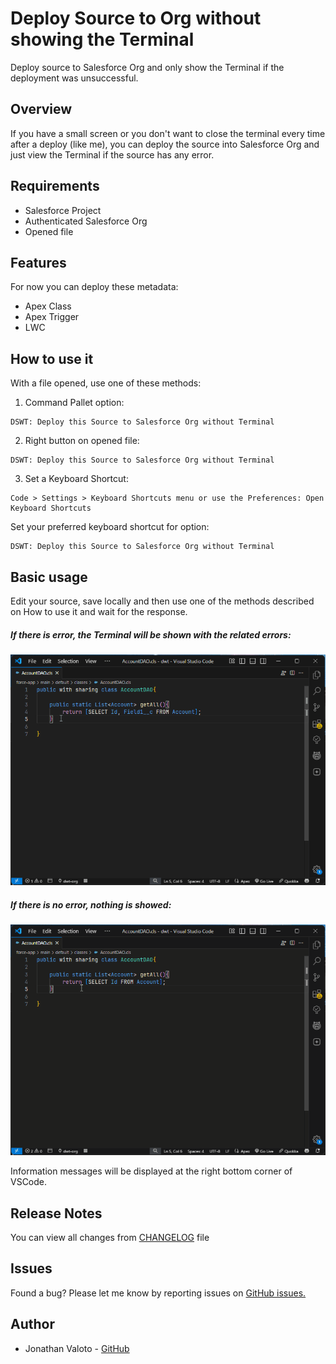 # Deploy Source to Org without showing the Terminal

Deploy source to Salesforce Org and only show the Terminal if the deployment was unsuccessful.

## Overview

If you have a small screen or you don't want to close the terminal every time after a deploy (like me), 
you can deploy the source into Salesforce Org and just view the Terminal if the source has any error.

## Requirements

- Salesforce Project
- Authenticated Salesforce Org
- Opened file

## Features

For now you can deploy these metadata:

- Apex Class
- Apex Trigger
- LWC

## How to use it

With a file opened, use one of these methods:

1. Command Pallet option:

```
DSWT: Deploy this Source to Salesforce Org without Terminal
```

2. Right button on opened file:

```
DSWT: Deploy this Source to Salesforce Org without Terminal
```

3. Set a Keyboard Shortcut:

```
Code > Settings > Keyboard Shortcuts menu or use the Preferences: Open Keyboard Shortcuts
```

Set your preferred keyboard shortcut for option:

```
DSWT: Deploy this Source to Salesforce Org without Terminal
```

## Basic usage

Edit your source, save locally and then use one of the methods described on How to use it and wait for the response.

##### If there is error, the Terminal will be shown with the related errors:

![image.png](https://github.com/jvaloto/salesforce-deploy-without-terminal/blob/main/media/readme/error.gif?raw=true)


##### If there is no error, nothing is showed:

![image.png](https://github.com/jvaloto/salesforce-deploy-without-terminal/blob/main/media/readme/success.gif?raw=true)


Information messages will be displayed at the right bottom corner of VSCode.

## Release Notes

You can view all changes from [CHANGELOG](https://github.com/jvaloto/salesforce-deploy-without-terminal/blob/main/CHANGELOG.md) file

## Issues


Found a bug?
Please let me know by reporting issues on [GitHub issues.](https://github.com/jvaloto/salesforce-deploy-without-terminal/issues)

## Author

- Jonathan Valoto - [GitHub](https://github.com/jvaloto)